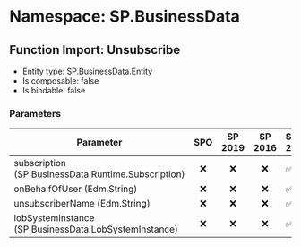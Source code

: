 # Namespace: SP.BusinessData

## Function Import: Unsubscribe

- Entity type: SP.BusinessData.Entity
- Is composable: false
- Is bindable: false

### Parameters

Parameter | SPO | SP 2019 | SP 2016 | SP 2013
----------|:---:|:-------:|:-------:|:-------
subscription (SP.BusinessData.Runtime.Subscription) | ❌ | ❌ | ❌ | ✅
onBehalfOfUser (Edm.String) | ❌ | ❌ | ❌ | ✅
unsubscriberName (Edm.String) | ❌ | ❌ | ❌ | ✅
lobSystemInstance (SP.BusinessData.LobSystemInstance) | ❌ | ❌ | ❌ | ✅
